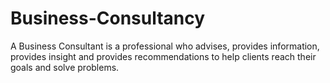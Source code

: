 # Business-Consultancy
A Business Consultant is a professional who advises, provides information, provides insight and provides recommendations to help clients reach their goals and solve problems.

